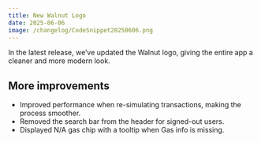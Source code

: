 ```yaml
---
title: New Walnut Logo
date: 2025-06-06
image: /changelog/CodeSnippet20250606.png
---
```


In the latest release, we’ve updated the Walnut logo, giving the entire app a cleaner and more modern look.

## More improvements

- Improved performance when re-simulating transactions, making the process smoother.
- Removed the search bar from the header for signed-out users.
- Displayed N/A gas chip with a tooltip when Gas info is missing.
